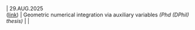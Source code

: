 | 29.AUG.2025 <br> ([link](/assets/pdf/thesis.pdf)) | Geometric numerical integration via auxiliary variables *(Phd (DPhil) thesis)* | |